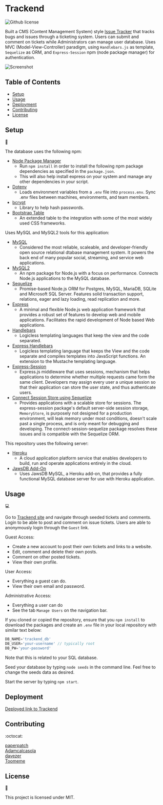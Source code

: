 # Trackend
![Github license](http://img.shields.io/badge/license-MIT-blue.svg)

Built a CMS (Content Management System) style [Issue Tracker](#) that tracks bugs and issues through a ticketing system. Users can submit and comment on tickets while Administrators can manage user database. Uses MVC (Model-View-Controller) paradigm, using `Handlebars.js` as template, `Sequelize` as ORM, and `Express-Session` npm (node package manager) for authentication.

![Screenshot](#)

## Table of Contents

* [Setup](#setup)
* [Usage](#usage)
* [Deployment](#deployment)
* [Contributing](#contributing)
* [License](#license)

## Setup
:floppy_disk:

The database uses the following npm:
- [Node Package Manager](https://nodejs.org/en/)
  - Run `npm install` in order to install the following npm package dependencies as specified in the `package.json`.
  - This will also help install express on your system and manage any other dependencies in your script.
- [Dotenv](https://www.npmjs.com/package/dotenv)
  - Loads environment variables from a `.env` file into `process.env`. Sync .env files between machines, environments, and team members.
- [bcrypt](https://www.npmjs.com/package/bcrypt)
  - Library to help hash passwords.
- [Bootstrap Table](https://bootstrap-table.com/)
  - An extended table to the integration with some of the most widely used CSS frameworks.

Uses MySQL and MySQL2 tools for this application:

- [MySQL](https://www.mysql.com/)
  - Considered the most reliable, scaleable, and developer-friendly open source relational dtabase management system. It powers the back end of many popular social, streaming, and service web applications.
- [MySQL2](https://www.npmjs.com/package/mysql2)
  - An npm package for Node.js with a focus on performance. Connects Node.js applications to the MySQL database.
- [Sequelize](https://sequelize.org/)
  - Promise-based Node.js ORM for Postgres, MySQL, MariaDB, SQLite and Microsoft SQL Server. Features solid transaction support, relations, eager and lazy loading, read replication and more.
- [Express](https://www.npmjs.com/package/express)
  - A minimal and flexible Node.js web application framework that provides a robust set of features to develop web and mobile applications. Facilitates the rapid development of Node based Web applications.
- [Handlebars](https://www.npmjs.com/package/handlebars)
  - Logicless templating languages that keep the view and the code separated.
- [Express Handlebars](https://www.npmjs.com/package/express-handlebars)
  - Logicless templating language that keeps the View and the code separate and compiles templates into JavaScript functions. An extension to the Mustache templating language.
- [Express-Session](https://www.npmjs.com/package/express-session)
  - Express.js middleware that uses sessions, mechanism that helps applications to determine whether multiple requests came form the same client. Developers may assign every user a unique session so that their application can store the user state, and thus authenticate users.
- [Connect Session Store using Sequelize](https://www.npmjs.com/package/connect-session-sequelize)
  - Provides applications with a scalable store for sessions. The express-session package's default server-side session storage, `MemoryStore`, is purposely not designed for a production environment, will leak memory under most conditions, doesn't scale past a single process, and is only meant for debugging and developing. The connect-session-sequelize package resolves these issues and is compatible with the Sequelize ORM.

This repository uses the following server:

- [Heroku](https://heroku.com/)
  - A cloud application platform service that enables developers to build, run and operate applications entirely in the cloud.
- [JawsDB Add-On](https://elements.heroku.com/addons/jawsdb)
  - Uses JawsDB MySQL, a Heroku add-on, that provides a fully functional MySQL database server for use with Heroku application.

## Usage

:computer:

Go to [Trackend site](#) and navigate through seeded tickets and comments. Login to be able to post and comment on issue tickets. Users are able to anonymously login through the `Guest` link.

Guest Access:
- Create a new account to post their own tickets and links to a website.
- Edit, comment and delete their own posts.
- Comment on other posted tickets.
- View their own profile.

User Access:
- Everything a guest can do.
- View their own email and password.

Administrative Access:
- Everything a user can do
- See the tab `Manage Users` on the navigation bar.

If you cloned or copied the repository, ensure that you `npm install` to download the packages and create an `.env` file in your local repository with similar text below:
```js
DB_NAME='trackend_db'
DB_USER='your-username' // typically root
DB_PW='your-password'
```
Note that this is related to your SQL database.

Seed your database by typing `node seeds` in the command line. Feel free to change the seeds data as desired.

Start the server by typing `npm start`.

## Deployment

[Deployed link to Trackend](#)

## Contributing

:octocat:

[paperpatch](https://github.com/paperpatch) </br>
[Adamcalcasola](https://github.com/Adamcalcasola) </br>
[davezer](https://github.com/davezer) </br>
[Toomeme](https://github.com/Toomeme) </br>

## License

:receipt:

This project is licensed under MIT.